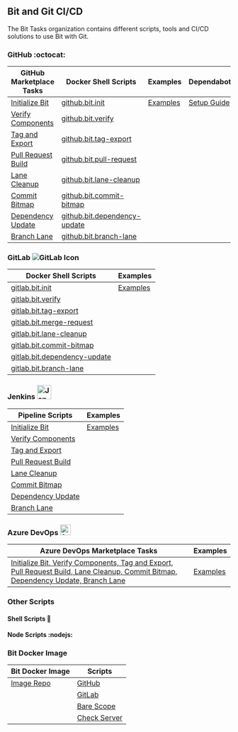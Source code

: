 ## Bit and Git CI/CD

The Bit Tasks organization contains different scripts, tools and CI/CD solutions to use Bit with Git.

### GitHub :octocat:

| GitHub Marketplace Tasks | Docker Shell Scripts | Examples | Dependabot |
|---------------------------|-----------------------------|---------------------------|------------|
| [Initialize Bit](https://github.com/bit-tasks/init) | [github.bit.init](https://github.com/bit-tasks/bit-docker-image/blob/main/scripts/github.bit.init) | [Examples](https://github.com/bit-tasks/github-action-examples) | [Setup Guide](https://github.com/bit-tasks/dependabot) |
| [Verify Components](https://github.com/bit-tasks/verify) | [github.bit.verify](https://github.com/bit-tasks/bit-docker-image/blob/main/scripts/github.bit.verify) | | |
| [Tag and Export](https://github.com/bit-tasks/tag-export) | [github.bit.tag-export](https://github.com/bit-tasks/bit-docker-image/blob/main/scripts/github.bit.tag-export) | | |
| [Pull Request Build](https://github.com/bit-tasks/pull-request) | [github.bit.pull-request](https://github.com/bit-tasks/bit-docker-image/blob/main/scripts/github.bit.pull-request) | | |
| [Lane Cleanup](https://github.com/bit-tasks/lane-cleanup) | [github.bit.lane-cleanup](https://github.com/bit-tasks/bit-docker-image/blob/main/scripts/github.bit.lane-cleanup) | | |
| [Commit Bitmap](https://github.com/bit-tasks/commit-bitmap) | [github.bit.commit-bitmap](https://github.com/bit-tasks/bit-docker-image/blob/main/scripts/github.bit.commit-bitmap) | | |
| [Dependency Update](https://github.com/bit-tasks/dependency-update) | [github.bit.dependency-update](https://github.com/bit-tasks/bit-docker-image/blob/main/scripts/github.bit.dependency-update) | | |
| [Branch Lane](https://github.com/bit-tasks/branch-lane) | [github.bit.branch-lane](https://github.com/bit-tasks/bit-docker-image/blob/main/scripts/github.bit.branch-lane) | | |



### GitLab <img src="https://docs.gitlab.com/assets/images/gitlab-logo-header.svg" alt="GitLab Icon">

| Docker Shell Scripts | Examples |
|-----------------------------|-----------------------------|
| [gitlab.bit.init](https://github.com/bit-tasks/bit-docker-image/blob/main/scripts/gitlab.bit.init) | [Examples](https://github.com/bit-tasks/gitlab-pipeline-examples) |
| [gitlab.bit.verify](https://github.com/bit-tasks/bit-docker-image/blob/main/scripts/gitlab.bit.verify) | |
| [gitlab.bit.tag-export](https://github.com/bit-tasks/bit-docker-image/blob/main/scripts/gitlab.bit.tag-export) | |
| [gitlab.bit.merge-request](https://github.com/bit-tasks/bit-docker-image/blob/main/scripts/gitlab.bit.merge-request) | |
| [gitlab.bit.lane-cleanup](https://github.com/bit-tasks/bit-docker-image/blob/main/scripts/gitlab.bit.lane-cleanup) | |
| [gitlab.bit.commit-bitmap](https://github.com/bit-tasks/bit-docker-image/blob/main/scripts/gitlab.bit.commit-bitmap) | |
| [gitlab.bit.dependency-update](https://github.com/bit-tasks/bit-docker-image/blob/main/scripts/gitlab.bit.dependency-update) | |
| [gitlab.bit.branch-lane](https://github.com/bit-tasks/bit-docker-image/blob/main/scripts/gitlab.bit.branch-lane) | |


### Jenkins <img src="https://www.jenkins.io/favicon-32x32.png" width="32" height="32" alt="Jenkins Icon">

| Pipeline Scripts | Examples |
|--------------------------|-----------------------------|
| [Initialize Bit](https://github.com/bit-tasks/jenkins-examples/blob/main/jenkins-files/bit-init) | [Examples](https://github.com/bit-tasks/jenkins-examples) |
| [Verify Components](https://github.com/bit-tasks/jenkins-examples/blob/main/jenkins-files/verify) | |
| [Tag and Export](https://github.com/bit-tasks/jenkins-examples/blob/main/jenkins-files/tag-export) | |
| [Pull Request Build](https://github.com/bit-tasks/jenkins-examples/blob/main/jenkins-files/pull-request) | |
| [Lane Cleanup](https://github.com/bit-tasks/jenkins-examples/blob/main/jenkins-files/lane-cleanup) | |
| [Commit Bitmap](https://github.com/bit-tasks/jenkins-examples/blob/main/jenkins-files/commit-bitmap) | |
| [Dependency Update](https://github.com/bit-tasks/jenkins-examples/blob/main/jenkins-files/dependency-update) | |
| [Branch Lane](https://github.com/bit-tasks/jenkins-examples/blob/main/jenkins-files/branch-lane) | |

### Azure DevOps <img src="https://cdn.vsassets.io/content/icons/favicon.ico" width="24" height="24" alt="Azure DevOps Icon">



| Azure DevOps Marketplace Tasks | Examples |
|--------------------------|-----------------------------|
| [Initialize Bit, Verify Components, Tag and Export, Pull Request Build, Lane Cleanup, Commit Bitmap, Dependency Update, Branch Lane](https://github.com/bit-tasks/azure-devops-tasks)   | [Examples](https://github.com/bit-tasks/azure-devops-examples) |


### Other Scripts


#### Shell Scripts :shell:


#### Node Scripts :nodejs:



### Bit Docker Image

| Bit Docker Image | Scripts |
|--------------------------|-----------------------------|
| [Image Repo](https://github.com/bit-tasks/bit-docker-image)  | [GitHub](https://github.com/bit-tasks/.github/blob/main/profile/README.md#github-) |
|   | [GitLab](https://github.com/bit-tasks/.github/blob/main/profile/README.md#gitlab-) |
|   | [Bare Scope](https://github.com/bit-tasks/bit-docker-image/blob/main/scripts/barescope) |
|   | [Check Server](https://github.com/bit-tasks/bit-docker-image/blob/main/scripts/checkserver) | 

